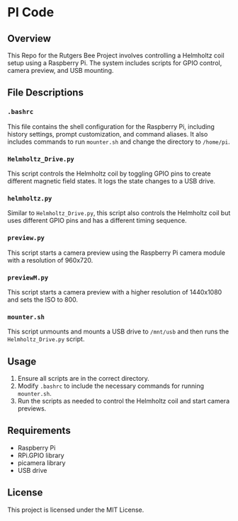# PI Code

## Overview
This Repo for the Rutgers Bee Project involves controlling a Helmholtz coil setup using a Raspberry Pi. The system includes scripts for GPIO control, camera preview, and USB mounting.

## File Descriptions

### `.bashrc`
This file contains the shell configuration for the Raspberry Pi, including history settings, prompt customization, and command aliases. It also includes commands to run `mounter.sh` and change the directory to `/home/pi`.

### `Helmholtz_Drive.py`
This script controls the Helmholtz coil by toggling GPIO pins to create different magnetic field states. It logs the state changes to a USB drive.

### `helmholtz.py`
Similar to `Helmholtz_Drive.py`, this script also controls the Helmholtz coil but uses different GPIO pins and has a different timing sequence.

### `preview.py`
This script starts a camera preview using the Raspberry Pi camera module with a resolution of 960x720.

### `previewM.py`
This script starts a camera preview with a higher resolution of 1440x1080 and sets the ISO to 800.

### `mounter.sh`
This script unmounts and mounts a USB drive to `/mnt/usb` and then runs the `Helmholtz_Drive.py` script.

## Usage
1. Ensure all scripts are in the correct directory.
2. Modify `.bashrc` to include the necessary commands for running `mounter.sh`.
3. Run the scripts as needed to control the Helmholtz coil and start camera previews.

## Requirements
- Raspberry Pi
- RPi.GPIO library
- picamera library
- USB drive

## License
This project is licensed under the MIT License.